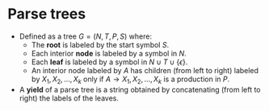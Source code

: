 # Parse trees
- Defined as a tree $G = (N, T, P, S)$ where:
	- The **root** is labeled by the start symbol $S$.
	- Each interior **node** is labeled by a symbol in $N$.
	- Each **leaf** is labeled by a symbol in $N \cup T \cup \{ \epsilon \}$.
	- An interior node labeled by $A$ has children (from left to right) labeled by $X_1, X_2, ..., X_k$ only if $A \rightarrow X_1, X_2, ..., X_k$ is a production in $P$.
- A **yield** of a parse tree is a string obtained by concatenating (from left to right) the labels of the leaves.